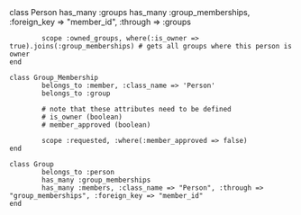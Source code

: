 <script src="https://gist.github.com/981513.js?file=gistfile1.rb"></script>
<noscript>
    class Person
            has_many :groups
            has_many :group_memberships, :foreign_key => "member_id", :through => :groups
            
            scope :owned_groups, where(:is_owner => true).joins(:group_memberships) # gets all groups where this person is owner
    end

    class Group_Membership
            belongs_to :member, :class_name => 'Person'
            belongs_to :group
            
            # note that these attributes need to be defined
            # is_owner (boolean)
            # member_approved (boolean)
            
            scope :requested, :where(:member_approved => false)
    end

    class Group
            belongs_to :person
            has_many :group_memberships
            has_many :members, :class_name => "Person", :through => "group_memberships", :foreign_key => "member_id"
    end
</noscript>
